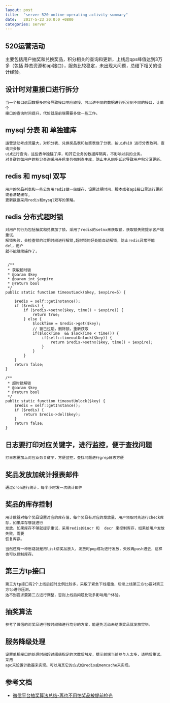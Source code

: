 ```yaml
---
layout: post
title:  "server-520-online-operating-activity-summary"
date:   2017-5-23 20:0:0 +0800
categories: server
---
```


## 520运营活动
主要包括用户抽奖和兑换奖品，积分相关的查询和更新，上线后qps峰值达到3万多（包括
静态资源和api接口），服务比较稳定，未出现大问题，总结下相关的设计经验。
 
## 设计时对重接口进行拆分
    
    当一个接口返回数据多时会导致接口响应较慢，可以讲不同的数据进行拆分到不同的接口，让单个
    接口的查询时间提升，代价就是前端需要多做一些工作。
    
## mysql 分表 和 单独建库
    运营活动考虑流量大，对积分表、兑换奖品表和抽奖表做了分表，按uid%10 进行分表散列，查询只会按
    uid进行查询，这些表单独建了库，和其它业务的数据库隔离，不影响以前的业务。
    对关键的如用户的积分查询采用开启事务强制查主库，防止主从同步延迟导致用户积分没更新。
    
## redis 和 mysql 双写
 
    用户的奖品列表和一些公告用redis做一级缓存，设置过期时间，脚本或者api接口里进行更新或者清楚缓存,
    更新数据采用redis和mysql双写的策略。
    
## redis 分布式超时锁
    
    对用户的行为包括抽奖和兑换加了锁，采用了redis的setnx来获取锁，获取锁失败提示客户端重试，
    解锁失败，会检查锁的过期时间进行解锁,超时锁的好处能自动解锁，防止redis异常不能del，用户
    就不能继续操作了。
    
    
     /**
     * 获取超时锁
     * @param $key
     * @param int $expire
     * @return bool
     */
    public static function timeoutLock($key, $expire=5) {

        $redis = self::getInstance();
        if ($redis) {
            if ($redis->setnx($key, time() + $expire)) {
                return true;
            } else {
                $lockTime = $redis->get($key);
                // 锁已过期，删除锁，重新获取
                if($lockTime  && $lockTime < time()) {
                    if(self::timeoutUnlock($key)) {
                        return $redis->setnx($key, time() + $expire);
                    }
                }
            }
        }
        return false;
    }
    
    /**
     * 超时锁解锁
     * @param $key
     * @return bool
     */
    public static function timeoutUnlock($key) {
        $redis = self::getInstance();
        if ($redis) {
            return $redis->del($key);
        }
        return false;
    }
    
 
## 日志要打印对应关键字，进行监控，便于查找问题
    
    打日志要加上对应业务关键字，方便监控，查找问题进行grep日志方便

## 奖品发放加统计报表邮件

    通过cron进行统计，每半小时发一次统计邮件
 

## 奖品的库存控制

    用计数器对每个奖品设置对应的库存值，每个奖品有对应的发放量，用户领取时先进行check库存，如果库存够就进行
    发放，如果库存不够就提示重试，采用redis的incr 和  decr 来控制库存，如果给用户发放失败，需要
    恢复库存。
    
    当然还有一种思路就是用list讲奖品放入，发放时pop成功进行发放，失败再push进去，这样也可以控制库存。

## 第三方tp接口

    第三方tp接口有2个上线后超时比例比较多，采取了紧急下线措施，后续上线第三方tp要对第三方tp进行压测，
    达不到要求要第三方进行调整，否则上线后问题比较多影响用户体验。
    

## 抽奖算法
    
    参考了微信的对奖品进行按时间轴进行均分的方案，能避免活动未结束奖品就发放完毕。
    

## 服务降级处理
    
    设置单机接口的处理时间超过阈值指定的次数后触发，提示前端当前参与人太多，请稍后重试，采用
    apc来设置计数器来实现。可以用其它的方式如redis或memcache来实现。

## 参考文档

* [微信平台抽奖算法总结-再也不用怕奖品被提前抢光](http://www.xuanfengge.com/luck-draw.html)